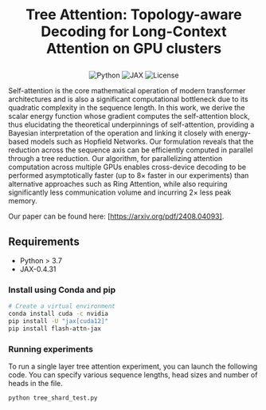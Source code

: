 <h1 align="center">
<p>Tree Attention: Topology-aware Decoding for Long-Context Attention on GPU clusters</p>
</h1>

<p align="center">
    <a>
        <img alt="Python" src="https://img.shields.io/badge/Python-3.12-blue">
    </a>
    <a>
        <img alt="JAX" src="https://img.shields.io/badge/JAX-0.4.31-blue">
    </a>
    <a>
        <img alt="License" src="https://img.shields.io/badge/License-MIT-blue">
    </a>
</p>

Self-attention is the core mathematical operation of modern transformer architectures and is also
a significant computational bottleneck due to its quadratic complexity in the sequence length. In
this work, we derive the scalar energy function whose gradient computes the self-attention block,
thus elucidating the theoretical underpinnings of self-attention, providing a Bayesian interpretation
of the operation and linking it closely with energy-based models such as Hopfield Networks. Our
formulation reveals that the reduction across the sequence axis can be efficiently computed in parallel
through a tree reduction. Our algorithm, for parallelizing attention computation across multiple
GPUs enables cross-device decoding to be performed asymptotically faster (up to 8× faster in our
experiments) than alternative approaches such as Ring Attention, while also requiring significantly
less communication volume and incurring 2× less peak memory.

Our paper can be found here: [https://arxiv.org/pdf/2408.04093].

## Requirements

- Python > 3.7
- JAX-0.4.31


### Install using Conda and pip

```bash
# Create a virtual environment
conda install cuda -c nvidia
pip install -U "jax[cuda12]"
pip install flash-attn-jax
```

### Running experiments
To run a single layer tree attention experiment, you can launch the following code. You can specify various sequence lengths, head sizes and number of heads in the file.
```bash
python tree_shard_test.py
```
